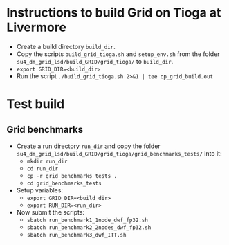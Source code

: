 # Instructions to build Grid on Tioga at Livermore
- Create a build directory `build_dir`.
- Copy the scripts `build_grid_tioga.sh` and `setup_env.sh` from the folder `su4_dm_grid_lsd/build_GRID/grid_tioga/` to `build_dir`.
- `export GRID_DIR=<build_dir>`
- Run the script `./build_grid_tioga.sh 2>&1 | tee op_grid_build.out`


# Test build
## Grid benchmarks
- Create a run directory `run_dir` and copy the folder `su4_dm_grid_lsd/build_GRID/grid_tioga/grid_benchmarks_tests/` into it: 
  - `mkdir run_dir`
  - `cd run_dir`
  - `cp -r grid_benchmarks_tests .`
  - `cd grid_benchmarks_tests` 
- Setup variables:
  - `export GRID_DIR=<build_dir>`
  - `export RUN_DIR=<run_dir>`
- Now submit the scripts:
  - `sbatch run_benchmark1_1node_dwf_fp32.sh`
  - `sbatch run_benchmark2_2nodes_dwf_fp32.sh`
  - `sbatch run_benchmark3_dwf_ITT.sh`

